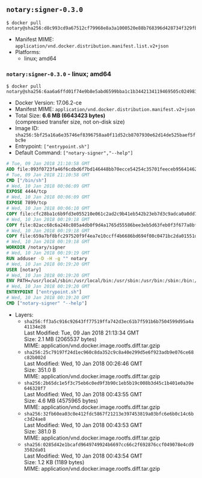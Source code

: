 ## `notary:signer-0.3.0`

```console
$ docker pull notary@sha256:d8c993cd9a67512cf79968e8a3a1000520e88b768396d428734f329fb940410d
```

-	Manifest MIME: `application/vnd.docker.distribution.manifest.list.v2+json`
-	Platforms:
	-	linux; amd64

### `notary:signer-0.3.0` - linux; amd64

```console
$ docker pull notary@sha256:6aa6a6ffd01f74e9b8e5abd6599bba1c1b3442134119469505c024983e7ce077
```

-	Docker Version: 17.06.2-ce
-	Manifest MIME: `application/vnd.docker.distribution.manifest.v2+json`
-	Total Size: **6.6 MB (6643423 bytes)**  
	(compressed transfer size, not on-disk size)
-	Image ID: `sha256:5bf25a16a6e35746ef8396758aa0f11d52cb8707930e62d14de525baef5fbc9e`
-	Entrypoint: `["entrypoint.sh"]`
-	Default Command: `["notary-signer","--help"]`

```dockerfile
# Tue, 09 Jan 2018 21:10:58 GMT
ADD file:093f0723fa46f6cdbd6f7bd146448bb70ecce54254c35701feeceb956414622f in / 
# Tue, 09 Jan 2018 21:10:58 GMT
CMD ["/bin/sh"]
# Wed, 10 Jan 2018 00:06:09 GMT
EXPOSE 4444/tcp
# Wed, 10 Jan 2018 00:06:09 GMT
EXPOSE 7899/tcp
# Wed, 10 Jan 2018 00:06:10 GMT
COPY file:cfc28ba1c6b9fd3e055210e061c2ad2c9b41eb542b23eb7d3c9adca0a0dd775d in /notary/signer/ 
# Wed, 10 Jan 2018 00:19:18 GMT
COPY file:82acc68c6a248c805a4db0f9d4a1765d55586bee3eb5d63feb0f3f677a8bf902 in /notary/signer/ 
# Wed, 10 Jan 2018 00:19:18 GMT
COPY file:659a7bf8bfc297520f9f4ea7e10ccff4b6686bd694f08c0471bc2da01551deb8 in /notary/signer/ 
# Wed, 10 Jan 2018 00:19:18 GMT
WORKDIR /notary/signer
# Wed, 10 Jan 2018 00:19:19 GMT
RUN adduser -D -H -g "" notary
# Wed, 10 Jan 2018 00:19:20 GMT
USER [notary]
# Wed, 10 Jan 2018 00:19:20 GMT
ENV PATH=/usr/local/sbin:/usr/local/bin:/usr/sbin:/usr/bin:/sbin:/bin:/notary/signer
# Wed, 10 Jan 2018 00:19:20 GMT
ENTRYPOINT ["entrypoint.sh"]
# Wed, 10 Jan 2018 00:19:20 GMT
CMD ["notary-signer" "--help"]
```

-	Layers:
	-	`sha256:ff3a5c916c92643ff77519ffa742d3ec61b7f591b6b7504599d95a4a41134e28`  
		Last Modified: Tue, 09 Jan 2018 21:13:34 GMT  
		Size: 2.1 MB (2065537 bytes)  
		MIME: application/vnd.docker.image.rootfs.diff.tar.gzip
	-	`sha256:25c79197f24d1ec960c8da352c9c8a40e299d5e6f923adb9e076ce68c82b002d`  
		Last Modified: Wed, 10 Jan 2018 00:26:46 GMT  
		Size: 351.0 B  
		MIME: application/vnd.docker.image.rootfs.diff.tar.gzip
	-	`sha256:2b65dc1e5f3c75eb6c0ed9f3b90c1eb5b19c008b3d45c1b401e0a39e646328f7`  
		Last Modified: Wed, 10 Jan 2018 00:43:55 GMT  
		Size: 4.6 MB (4575965 bytes)  
		MIME: application/vnd.docker.image.rootfs.diff.tar.gzip
	-	`sha256:32fb60ea03c0e412fdc5867f21213e397453819a03bfc6e6b0c14c6bc3d24ae8`  
		Last Modified: Wed, 10 Jan 2018 00:43:53 GMT  
		Size: 381.0 B  
		MIME: application/vnd.docker.image.rootfs.diff.tar.gzip
	-	`sha256:0285d42e1bcafd9649749924b6697cc66c2f692876ccf049078e4cd93502da01`  
		Last Modified: Wed, 10 Jan 2018 00:43:54 GMT  
		Size: 1.2 KB (1189 bytes)  
		MIME: application/vnd.docker.image.rootfs.diff.tar.gzip
